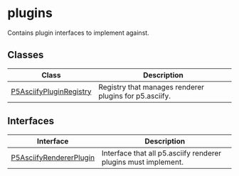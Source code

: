 # plugins

Contains plugin interfaces to implement against.

## Classes

| Class                                                         | Description                                            |
| ------------------------------------------------------------- | ------------------------------------------------------ |
| [P5AsciifyPluginRegistry](classes/P5AsciifyPluginRegistry.md) | Registry that manages renderer plugins for p5.asciify. |

## Interfaces

| Interface                                                        | Description                                                    |
| ---------------------------------------------------------------- | -------------------------------------------------------------- |
| [P5AsciifyRendererPlugin](interfaces/P5AsciifyRendererPlugin.md) | Interface that all p5.asciify renderer plugins must implement. |
